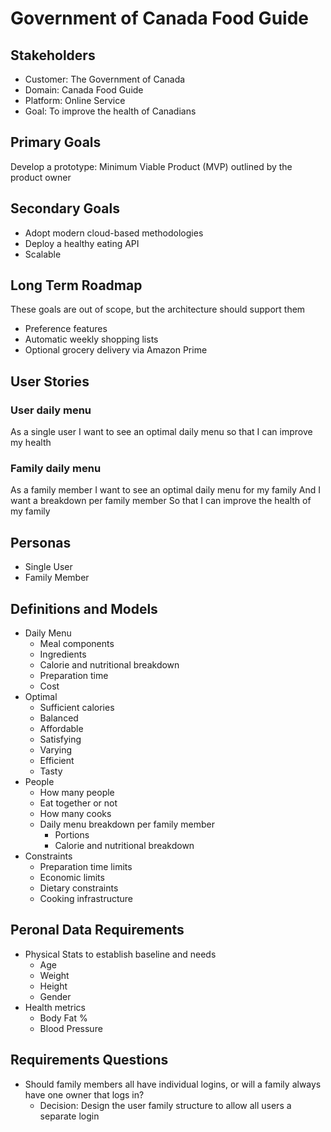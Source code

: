 # Government of Canada Food Guide

## Stakeholders

- Customer: The Government of Canada
- Domain: Canada Food Guide
- Platform: Online Service
- Goal: To improve the health of Canadians

## Primary Goals

Develop a prototype: Minimum Viable Product (MVP) outlined by the product owner

## Secondary Goals

- Adopt modern cloud-based methodologies
- Deploy a healthy eating API
- Scalable

## Long Term Roadmap

These goals are out of scope, but the architecture should support them

- Preference features
- Automatic weekly shopping lists
- Optional grocery delivery via Amazon Prime

## User Stories

### User daily menu

As a single user
I want to see an optimal daily menu
so that I can improve my health

### Family daily menu

As a family member
I want to see an optimal daily menu for my family
And I want a breakdown per family member
So that I can improve the health of my family

## Personas

- Single User
- Family Member

## Definitions and Models

- Daily Menu
  - Meal components
  - Ingredients
  - Calorie and nutritional breakdown
  - Preparation time
  - Cost
- Optimal
  - Sufficient calories
  - Balanced
  - Affordable
  - Satisfying
  - Varying
  - Efficient
  - Tasty
- People
  - How many people
  - Eat together or not
  - How many cooks
  - Daily menu breakdown per family member
    - Portions
    - Calorie and nutritional breakdown
- Constraints
  - Preparation time limits
  - Economic limits
  - Dietary constraints
  - Cooking infrastructure

## Peronal Data Requirements

- Physical Stats to establish baseline and needs
  - Age
  - Weight
  - Height
  - Gender
- Health metrics
  - Body Fat %
  - Blood Pressure

## Requirements Questions

- Should family members all have individual logins, or will a family always have one owner that logs in?
  - Decision: Design the user family structure to allow all users a separate login
